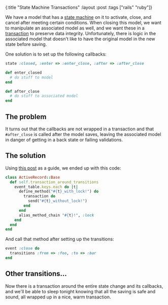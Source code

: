 {:title "State Machine Transactions"
:layout :post
:tags ["rails" "ruby"]}

We have a model that has a [state machine](https://github.com/omghax/acts_as_state_machine) on it
to activate, close, and cancel after meeting certain conditions. When closing this model, we want
to manipulate an associated model as well, and we want these in a [transaction](http://api.rubyonrails.org/classes/ActiveRecord/Transactions/ClassMethods.html)
to preserve data integrity. Unfortunately, there is logic in the associated model that doesn't
like to have the original model in the new state before saving.

One solution is to set up the following callbacks:

```ruby
state :closed, :enter => :enter_close, :after => :after_close
```

```ruby
def enter_closed
  # do stuff to model
end

def after_close
  # do stuff to associated model
end
```

## The problem

It turns out that the callbacks are not wrapped in a transaction and that `#after_close` is called
after the model saves, leaving the associated model in danger of getting in a back state or
failing validations.

## The solution

Using [this post](http://rhnh.net/2010/07/05/acts-as-state-machine-is-not-concurrent) as a guide,
we ended up with this code:

```ruby
class ActiveRecord::Base
  def self.transaction_around_transitions
    event_table.keys.each do |t|
      define_method("#{t}_with_lock!") do
        transaction do
          send("#{t}_without_lock!")
        end
      end
      alias_method_chain "#{t}!", :lock
    end
  end
end
```

And call that method after setting up the transitions:

```ruby
event :close do
  transitions :from => :foo, :to => :bar
end
```

## Other transitions...

Now there is a transaction around the entire state change and its callbacks, and we'll be able to
sleep tonight knowing that all the saving is safe and sound, all wrapped up in a nice, warm
transaction.
